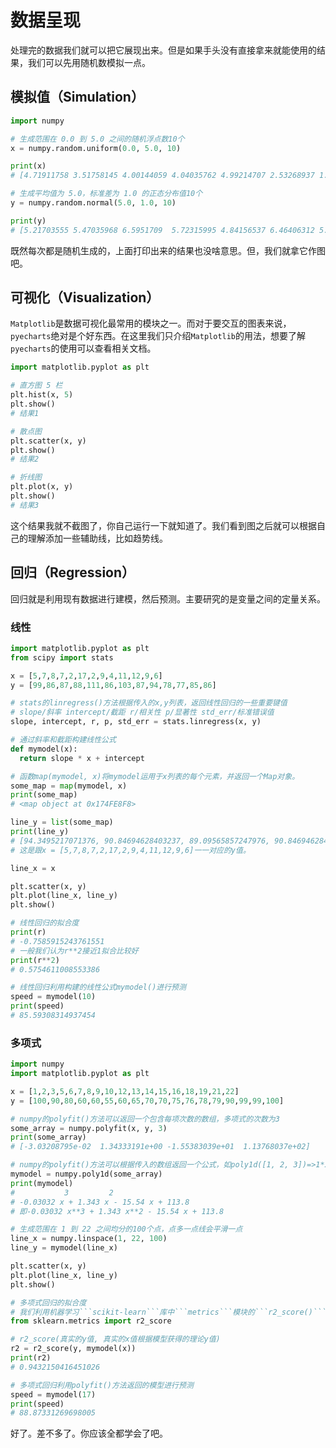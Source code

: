 # 数据呈现

处理完的数据我们就可以把它展现出来。但是如果手头没有直接拿来就能使用的结果，我们可以先用随机数模拟一点。

## 模拟值（Simulation）

```python
import numpy

# 生成范围在 0.0 到 5.0 之间的随机浮点数10个
x = numpy.random.uniform(0.0, 5.0, 10)

print(x)
# [4.71911758 3.51758145 4.00144059 4.04035762 4.99214707 2.53268937 1.06186187 1.70871858 4.73407898 4.69061557]

# 生成平均值为 5.0，标准差为 1.0 的正态分布值10个
y = numpy.random.normal(5.0, 1.0, 10)

print(y)
# [5.21703555 5.47035968 6.5951709  5.72315995 4.84156537 6.46406312 5.64666414 5.10236542 4.71906989 2.24136699]
```

既然每次都是随机生成的，上面打印出来的结果也没啥意思。但，我们就拿它作图吧。

## 可视化（Visualization）

```Matplotlib```是数据可视化最常用的模块之一。而对于要交互的图表来说，```pyecharts```绝对是个好东西。在这里我们只介绍```Matplotlib```的用法，想要了解```pyecharts```的使用可以查看相关文档。

```python
import matplotlib.pyplot as plt

# 直方图 5 栏
plt.hist(x, 5)
plt.show()
# 结果1

# 散点图
plt.scatter(x, y)
plt.show()
# 结果2

# 折线图
plt.plot(x, y)
plt.show()
# 结果3
```

这个结果我就不截图了，你自己运行一下就知道了。我们看到图之后就可以根据自己的理解添加一些辅助线，比如趋势线。

## 回归（Regression）

回归就是利用现有数据进行建模，然后预测。主要研究的是变量之间的定量关系。

### 线性
```python
import matplotlib.pyplot as plt
from scipy import stats

x = [5,7,8,7,2,17,2,9,4,11,12,9,6]
y = [99,86,87,88,111,86,103,87,94,78,77,85,86]

# stats的linregress()方法根据传入的x,y列表，返回线性回归的一些重要键值
# slope/斜率 intercept/截距 r/相关性 p/显著性 std_err/标准错误值
slope, intercept, r, p, std_err = stats.linregress(x, y)

# 通过斜率和截距构建线性公式
def mymodel(x):
  return slope * x + intercept

# 函数map(mymodel, x)将mymodel运用于x列表的每个元素，并返回一个Map对象。
some_map = map(mymodel, x)
print(some_map)
# <map object at 0x174FE8F8>

line_y = list(some_map)
print(line_y)
# [94.3495217071376, 90.84694628403237, 89.09565857247976, 90.84694628403237, 99.60338484179543, 73.33406916850626, 99.60338484179543, 87.34437086092716, 96.1008094186902, 83.84179543782193, 82.09050772626932, 87.34437086092716, 92.59823399558499]
# 这是跟x = [5,7,8,7,2,17,2,9,4,11,12,9,6]一一对应的y值。

line_x = x

plt.scatter(x, y)
plt.plot(line_x, line_y)
plt.show()
```

```python
# 线性回归的拟合度
print(r)
# -0.7585915243761551
# 一般我们认为r**2接近1拟合比较好
print(r**2)
# 0.5754611008553386

# 线性回归利用构建的线性公式mymodel()进行预测
speed = mymodel(10)
print(speed)
# 85.59308314937454
```

### 多项式

```python
import numpy
import matplotlib.pyplot as plt

x = [1,2,3,5,6,7,8,9,10,12,13,14,15,16,18,19,21,22]
y = [100,90,80,60,60,55,60,65,70,70,75,76,78,79,90,99,99,100]

# numpy的polyfit()方法可以返回一个包含每项次数的数组，多项式的次数为3
some_array = numpy.polyfit(x, y, 3)
print(some_array)
# [-3.03208795e-02  1.34333191e+00 -1.55383039e+01  1.13768037e+02]

# numpy的polyfit()方法可以根据传入的数组返回一个公式，如poly1d([1, 2, 3])=>1*x**2+2*x+3
mymodel = numpy.poly1d(some_array)
print(mymodel)
#           3         2
# -0.03032 x + 1.343 x - 15.54 x + 113.8
# 即-0.03032 x**3 + 1.343 x**2 - 15.54 x + 113.8

# 生成范围在 1 到 22 之间均分的100个点，点多一点线会平滑一点
line_x = numpy.linspace(1, 22, 100)
line_y = mymodel(line_x)

plt.scatter(x, y)
plt.plot(line_x, line_y)
plt.show()
```

```python
# 多项式回归的拟合度
# 我们利用机器学习```scikit-learn```库中```metrics```模块的```r2_score()```方法对回归模型进行评估。
from sklearn.metrics import r2_score

# r2_score(真实的y值, 真实的x值根据模型获得的理论y值)
r2 = r2_score(y, mymodel(x))
print(r2)
# 0.9432150416451026

# 多项式回归利用polyfit()方法返回的模型进行预测
speed = mymodel(17)
print(speed)
# 88.87331269698005
```

好了。差不多了。你应该全都学会了吧。